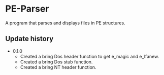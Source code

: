 # PE-Parser
A program that parses and displays files in PE structures.
## Update history

* 0.1.0
    * Created a bring Dos header function to get e_magic and e_lfanew.
    * Created a bring Dos stub function.
    * Created a bring NT header function.
